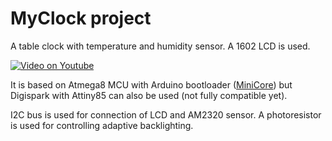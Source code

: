 # MyClock project

A table clock with temperature and humidity sensor. A 1602 LCD is used.

[![Video on Youtube](https://img.youtube.com/vi/fxhWhRGMY40/0.jpg)](https://www.youtube.com/watch?v=fxhWhRGMY40)

It is based on Atmega8 MCU with Arduino bootloader ([MiniCore](https://github.com/MCUdude/MiniCore "MiniCore")) but Digispark with Attiny85 can also be used (not fully compatible yet).

I2C bus is used for connection of LCD and AM2320 sensor. A photoresistor is used for controlling adaptive backlighting. 